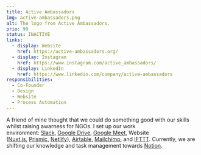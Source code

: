 ```yaml
---
title: Active Ambassadors
img: active-ambassadors.png
alt: The logo from Active Ambassadors.
prio: 90
status: INACTIVE
links:
  - display: Website
    href: https://active-ambassadors.org/
  - display: Instagram
    href: https://www.instagram.com/active_ambassadors/
  - display: LinkedIn
    href: https://www.linkedin.com/company/active-ambassadors
responsibilities:
  - Co-Founder
  - Design
  - Website
  - Process Automation
---
```


A friend of mine thought that we could do something good with our skills whilst raising awarness for NGOs. I set up our work environment: [Slack](https://slack.com/intl/en-de/), [Google Drive](https://www.google.com/intl/en_in/drive/), [Google Meet](https://meet.google.com/), Website ([Nuxt.js](https://nuxtjs.org/), [Prismic](https://prismic.io/), [Netlify](https://www.netlify.com/)), [Airtable](https://airtable.com/), [Mailchimp](https://mailchimp.com/), and [IFTTT](https://ifttt.com/). Currently, we are shifting our knowledge and task management towards [Notion](https://www.notion.so/).
